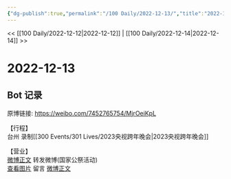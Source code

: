 ```yaml
---
{"dg-publish":true,"permalink":"/100 Daily/2022-12-13/","title":"2022-12-13","created":"2022-12-21T10:08:08.000+08:00","updated":"2023-01-09T19:08:06.169+08:00"}
---
```



<< [[100 Daily/2022-12-12\|2022-12-12]] | [[100 Daily/2022-12-14\|2022-12-14]] >>

# 2022-12-13

## Bot 记录

原博链接: https://weibo.com/7452765754/MjrOeiKpL

【行程】  
台州 录制[[300 Events/301 Lives/2023央视跨年晚会\|2023央视跨年晚会]]

【营业】  
[微博正文](https://weibo.com/detail/4846006593918160) 转发微博(国家公祭活动)  
[查看图片](https://wx4.sinaimg.cn/large/0088n2Pggy1h92ku77mubj30yi0873ys.jpg) 留言 [微博正文](https://weibo.com/detail/4845243956206532)
